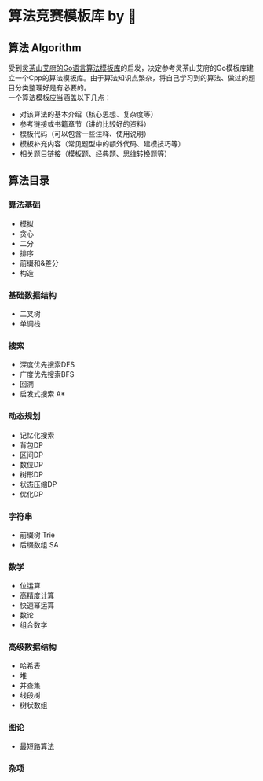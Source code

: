 <a name="eJQkQ"></a>
# 算法竞赛模板库 by 🍁
<a name="emlXX"></a>
## 算法 Algorithm
受到[灵茶山艾府的Go语言算法模板库](https://github.com/EndlessCheng/codeforces-go)的启发，决定参考灵茶山艾府的Go模板库建立一个Cpp的算法模板库。由于算法知识点繁杂，将自己学习到的算法、做过的题目分类整理好是有必要的。<br />一个算法模板应当涵盖以下几点：

- 对该算法的基本介绍（核心思想、复杂度等）
- 参考链接或书籍章节（讲的比较好的资料）
- 模板代码（可以包含一些注释、使用说明）
- 模板补充内容（常见题型中的额外代码、建模技巧等）
- 相关题目链接（模板题、经典题、思维转换题等）
<a name="q1wEh"></a>
## 算法目录
<a name="JtMXW"></a>
### 算法基础

- 模拟
- 贪心
- 二分
- 排序
- 前缀和&差分
- 构造
<a name="HuqH3"></a>
### 基础数据结构

- 二叉树
- 单调栈
<a name="NWWnv"></a>
### 搜索

- 深度优先搜索DFS
- 广度优先搜索BFS
- 回溯
- 启发式搜索 A*
<a name="VQiez"></a>
### 动态规划

- 记忆化搜索
- 背包DP
- 区间DP
- 数位DP
- 树形DP
- 状态压缩DP
- 优化DP
<a name="oj9vl"></a>
### 字符串

- 前缀树 Trie
- 后缀数组 SA
<a name="c8j9B"></a>
### 数学

- 位运算
- [高精度计算](https://github.com/qxf-72/Codeforces-Cpp/blob/main/copypasta/math/Arbitrary_Precision_Arithmetic.cpp)
- 快速幂运算
- 数论
- 组合数学
<a name="TZhf0"></a>
### 高级数据结构

- 哈希表
- 堆
- 并查集
- 线段树
- 树状数组
<a name="JpmC4"></a>
### 图论

- 最短路算法
<a name="AGIaF"></a>
### 杂项
